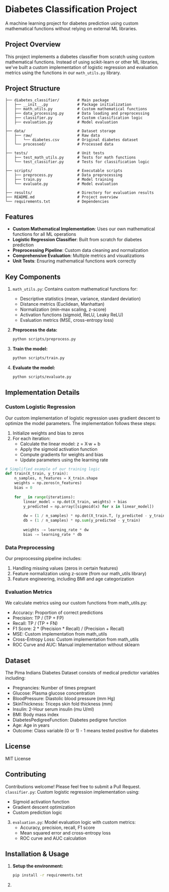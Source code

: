 # Diabetes Classification Project

A machine learning project for diabetes prediction using custom mathematical functions without relying on external ML libraries.

## Project Overview

This project implements a diabetes classifier from scratch using custom mathematical functions. Instead of using scikit-learn or other ML libraries, we've built a custom implementation of logistic regression and evaluation metrics using the functions in our `math_utils.py` library.

## Project Structure

```
├── diabetes_classifier/        # Main package
│   ├── __init__.py             # Package initialization
│   ├── math_utils.py           # Custom mathematical functions
│   ├── data_processing.py      # Data loading and preprocessing
│   ├── classifier.py           # Custom classification logic
│   ├── evaluation.py           # Model evaluation
│
├── data/                       # Dataset storage
│   ├── raw/                    # Raw data
│   │   └── diabetes.csv        # Original diabetes dataset
│   └── processed/              # Processed data
│
├── tests/                      # Unit tests
│   ├── test_math_utils.py      # Tests for math functions
│   └── test_classifier.py      # Tests for classification logic
│
├── scripts/                    # Executable scripts
│   ├── preprocess.py           # Data preprocessing
│   ├── train.py                # Model training
│   └── evaluate.py             # Model evaluation
│
├── results/                    # Directory for evaluation results
├── README.md                   # Project overview
└── requirements.txt            # Dependencies
```

## Features

- **Custom Mathematical Implementation**: Uses our own mathematical functions for all ML operations
- **Logistic Regression Classifier**: Built from scratch for diabetes prediction
- **Preprocessing Pipeline**: Custom data cleaning and normalization
- **Comprehensive Evaluation**: Multiple metrics and visualizations
- **Unit Tests**: Ensuring mathematical functions work correctly

## Key Components

1. `math_utils.py`: Contains custom mathematical functions for:
   - Descriptive statistics (mean, variance, standard deviation)
   - Distance metrics (Euclidean, Manhattan)
   - Normalization (min-max scaling, z-score)
   - Activation functions (sigmoid, ReLU, Leaky ReLU)
   - Evaluation metrics (MSE, cross-entropy loss)

2. **Preprocess the data:**
   ```bash
   python scripts/preprocess.py
   ```

3. **Train the model:**
   ```bash
   python scripts/train.py
   ```

4. **Evaluate the model:**
   ```bash
   python scripts/evaluate.py
   ```

## Implementation Details

### Custom Logistic Regression

Our custom implementation of logistic regression uses gradient descent to optimize the model parameters. The implementation follows these steps:

1. Initialize weights and bias to zeros
2. For each iteration:
   - Calculate the linear model: z = X·w + b
   - Apply the sigmoid activation function
   - Compute gradients for weights and bias
   - Update parameters using the learning rate

```python
# Simplified example of our training logic
def train(X_train, y_train):
    n_samples, n_features = X_train.shape
    weights = np.zeros(n_features)
    bias = 0
    
    for _ in range(iterations):
        linear_model = np.dot(X_train, weights) + bias
        y_predicted = np.array([sigmoid(x) for x in linear_model])
        
        dw = (1 / n_samples) * np.dot(X_train.T, (y_predicted - y_train))
        db = (1 / n_samples) * np.sum(y_predicted - y_train)
        
        weights -= learning_rate * dw
        bias -= learning_rate * db
```

### Data Preprocessing

Our preprocessing pipeline includes:

1. Handling missing values (zeros in certain features)
2. Feature normalization using z-score (from our math_utils library)
3. Feature engineering, including BMI and age categorization

### Evaluation Metrics

We calculate metrics using our custom functions from math_utils.py:

- Accuracy: Proportion of correct predictions
- Precision: TP / (TP + FP)
- Recall: TP / (TP + FN)
- F1 Score: 2 * (Precision * Recall) / (Precision + Recall)
- MSE: Custom implementation from math_utils
- Cross-Entropy Loss: Custom implementation from math_utils
- ROC Curve and AUC: Manual implementation without sklearn

## Dataset

The Pima Indians Diabetes Dataset consists of medical predictor variables including:
- Pregnancies: Number of times pregnant
- Glucose: Plasma glucose concentration
- BloodPressure: Diastolic blood pressure (mm Hg)
- SkinThickness: Triceps skin fold thickness (mm)
- Insulin: 2-Hour serum insulin (mu U/ml)
- BMI: Body mass index
- DiabetesPedigreeFunction: Diabetes pedigree function
- Age: Age in years
- Outcome: Class variable (0 or 1) - 1 means tested positive for diabetes

## License

MIT License

## Contributing

Contributions welcome! Please feel free to submit a Pull Request. `classifier.py`: Custom logistic regression implementation using:
   - Sigmoid activation function
   - Gradient descent optimization
   - Custom prediction logic

3. `evaluation.py`: Model evaluation logic with custom metrics:
   - Accuracy, precision, recall, F1 score
   - Mean squared error and cross-entropy loss
   - ROC curve and AUC calculation

## Installation & Usage

1. **Setup the environment:**
   ```bash
   pip install -r requirements.txt
   ```

2.